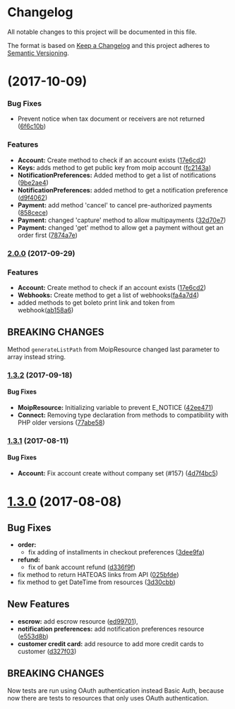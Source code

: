 # Changelog
All notable changes to this project will be documented in this file.

The format is based on [Keep a Changelog](http://keepachangelog.com/en/1.0.0/)
and this project adheres to [Semantic Versioning](http://semver.org/spec/v2.0.0.html).

<a name="v2.1.0"></a>
# [](https://github.com/moip/moip-sdk-php/compare/v2.0.0...v2.1.0) (2017-10-09)

### Bug Fixes

* Prevent notice when tax document or receivers are not returned ([6f6c10b](https://github.com/moip/moip-sdk-php/commit/6f6c10b))

### Features

* **Account:** Create method to check if an account exists ([17e6cd2](https://github.com/moip/moip-sdk-php/commit/17e6cd2))
* **Keys:** adds method to get public key from moip account ([fc2143a](https://github.com/moip/moip-sdk-php/commit/fc2143a))
* **NotificationPreferences:** Added method to get a list of notifications ([9be2ae4](https://github.com/moip/moip-sdk-php/commit/9be2ae4))
* **NotificationPreferences:** added method to get a notification preference ([d9f4062](https://github.com/moip/moip-sdk-php/commit/d9f4062))
* **Payment:** add method 'cancel' to cancel pre-authorized payments ([858cece](https://github.com/moip/moip-sdk-php/commit/858cece))
* **Payment:** changed 'capture' method to allow multipayments ([32d70e7](https://github.com/moip/moip-sdk-php/commit/32d70e7))
* **Payment:** changed 'get' method to allow get a payment without get an order first ([7874a7e](https://github.com/moip/moip-sdk-php/commit/7874a7e))


<a name="v2.0.0"></a>
### [2.0.0](https://github.com/moip/moip-sdk-php/compare/v1.3.2...v2.0.0) (2017-09-29)

### Features

* **Account:** Create method to check if an account exists ([17e6cd2](https://github.com/moip/moip-sdk-php/commit/17e6cd2))
* **Webhooks:**  Create method to get a list of webhooks([fa4a7d4](https://github.com/moip/moip-sdk-php/commit/fa4a7d49c2650813592a1f764be51e336247a9f5))
* added methods to get boleto print link and token from webhook([ab158a6](https://github.com/moip/moip-sdk-php/commit/ab158a6746cc75138111353301c5c066af8b962e))

## BREAKING CHANGES
Method `generateListPath` from MoipResource changed last parameter to array instead string.

<a name="v1.3.2"></a>
### [1.3.2](https://github.com/moip/moip-sdk-php/compare/v1.3.0...v1.3.2) (2017-09-18)

#### Bug Fixes
- **MoipResource:** Initializing variable to prevent E_NOTICE ([42ee471](https://github.com/moip/moip-sdk-php/commit/42ee471ce2b2131cb326f434fd2a105ceb7f1f45))
- **Connect:** Removing type declaration from methods to compatibility with PHP older versions ([77abe58](https://github.com/moip/moip-sdk-php/commit/77abe58da9e5b658160f1a279ba6227e9ade4409))

<a name="v1.3.1"></a>
### [1.3.1](https://github.com/moip/moip-sdk-php/compare/v1.3.0...v1.3.1) (2017-08-11)

#### Bug Fixes
* **Account:**  Fix account create without company set (#157) ([4d7f4bc5](4d7f4bc5))

<a name="1.3.0"></a>
# [1.3.0](https://github.com/moip/moip-sdk-php/compare/v1.2.0...v1.3.0) (2017-08-08)

## Bug Fixes
- **order:**
  - fix adding of installments in checkout preferences
  ([3dee9fa](https://github.com/moip/moip-sdk-php/commit/3dee9fa7b9a5863ba4828de2f03a5fd7a1254898))
- **refund:**
  - fix of bank account refund
  ([d336f9f](https://github.com/moip/moip-sdk-php/commit/d336f9f04dc92a978e3d67942091b573c9a30643))
- fix method to return HATEOAS links from API
  ([025bfde](https://github.com/moip/moip-sdk-php/commit/025bfdedde5bfe953264b24daa0ba371e73e43cd))
- fix method to get DateTime from resources
  ([3d30cbb](https://github.com/moip/moip-sdk-php/pull/152/commits/3d30cbbf49fb9c4ee1b6049dd93cd3487a9fef81))


## New Features
- **escrow:** add escrow resource
  ([ed99701](https://github.com/moip/moip-sdk-php/commit/ed9970156de1dea88a091fd33b54bcec8f91ce92)),
- **notification preferences:** add notification preferences resource
  ([e553d8b](https://github.com/moip/moip-sdk-php/commit/e553d8b9c9878009cb2d2e021043f3ebbaeb2dc5))
- **customer credit card:** add resource to add more credit cards to customer
  ([d327f03](https://github.com/moip/moip-sdk-php/commit/d327f03b5d2449dbac95f3f3cabcd17a19b8853a))

## BREAKING CHANGES
Now tests are run using OAuth authentication instead Basic Auth, because now there are tests to resources that only uses OAuth authentication.